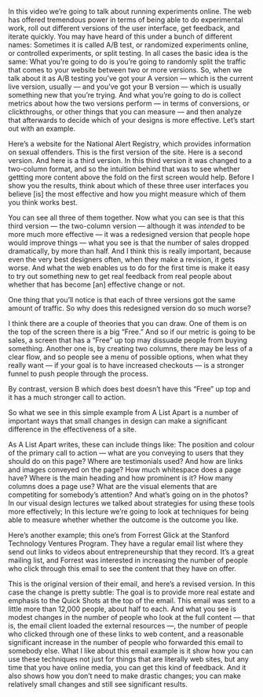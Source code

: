 In this video we’re going to talk about running experiments online.
The web has offered tremendous power
in terms of being able to do experimental work,
roll out different versions of the user interface,
get feedback, and iterate quickly.
You may have heard of this under a bunch of different names:
Sometimes it is called A/B test,
or randomized experiments online,
or controlled experiments,
or split testing.
In all cases the basic idea is the same:
What you’re going to do is you’re going to
randomly split the traffic that comes to your website
between two or more versions.
So, when we talk about it as A/B testing
you’ve got your A version — which is the current live version, usually —
and you’ve got your B version —
which is usually something new that you’re trying.
And what you’re going to do
is collect metrics about how the two versions perform —
in terms of conversions, or clickthroughs,
or other things that you can measure —
and then analyze that afterwards to decide
which of your designs is more effective.
Let’s start out with an example.

Here’s a website for the National Alert Registry,
which provides information on sexual offenders.
This is the first version of the site.
Here is a second version.
And here is a third version.
In this third version it was changed to a two-column format,
and so the intuition behind that was to see
whether gettting more content above the fold on the first screen would help.
Before I show you the results,
think about which of these three user interfaces
you believe [is] the most effective
and how you might measure which of them you think works best.

You can see all three of them together.
Now what you can see is that
this third version — the two-column version —
although it was *intended* to be more much more effective —
it was a redesigned version that people hope would improve things —
what you see is that the number of sales dropped dramatically,
by more than half.
And I think this is really important,
because even the very best designers often,
when they make a revision, it gets worse.
And what the web enables us to do for the first time
is make it easy to try out something new
to get real feedback from real people
about whether that has become [an] effective change or not.

One thing that you’ll notice is that
each of three versions got the same amount of traffic.
So why does this redesigned version do so much worse?

I think there are a couple of theories that you can draw.
One of them is on the top of the screen there is a big “Free.”
And so if our metric is going to be sales,
a screen that has a “Free” up top may dissuade people from buying something.
Another one is, by creating two columns, there may be less of a clear flow,
and so people see a menu of possible options,
when what they really want — if your goal is to have increased checkouts —
is a stronger funnel to push people through the process.

By contrast, version B which does best
doesn’t have this “Free” up top
and it has a much stronger call to action.

So what we see in this simple example from A List Apart
is a number of important ways that small changes in design
can make a significant difference in the effectiveness of a site.

As A List Apart writes, these can include things like:
The position and colour of the primary call to action —
what are you conveying to users that they should do on this page?
Where are testimonials used?
And how are links and images conveyed on the page?
How much whitespace does a page have?
Where is the main heading and how prominent is it?
How many columns does a page use?
What are the visual elements that are competiting for somebody’s attention?
And what’s going on in the photos?
In our visual design lectures
we talked about strategies for using these tools more effectively;
In this lecture we’re going to look at techniques
for being able to measure whether whether the outcome is the outcome you like.

Here’s another example;
this one’s from Forrest Glick at the Stanford Technology Ventures Program.
They have a regular email list
where they send out links to videos about entrepreneurship that they record.
It’s a great mailing list,
and Forrest was interested in increasing the number of people
who click through this email to see the content that they have on offer.

This is the original version of their email,
and here’s a revised version.
In this case the change is pretty subtle:
The goal is to provide more real estate and emphasis
to the Quick Shots at the top of the email.
This email was sent to a little more than 12,000 people,
about half to each.
And what you see is modest changes
in the number of people who look at the full content —
that is, the email client loaded the external resources —,
the number of people who clicked through one of these links to web content,
and a reasonable significant increase
in the number of people who forwarded this email to somebody else.
What I like about this email example
is it show how you can use these techniques
not just for things that are literally web sites,
but any time that you have online media,
you can get this kind of feedback.
And it also shows how you don’t need to make drastic changes;
you can make relatively small changes and still see significant results.
